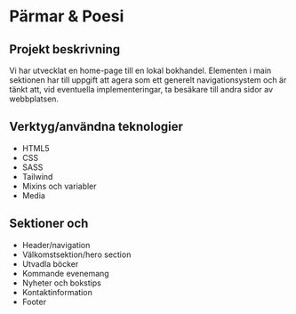 # Pärmar & Poesi

## Projekt beskrivning
Vi har utvecklat en home-page till en lokal bokhandel. Elementen i main sektionen har till uppgift att agera som ett generelt navigationsystem och är tänkt att, vid eventuella implementeringar, ta besäkare till andra sidor av webbplatsen. 

## Verktyg/användna teknologier
- HTML5
- CSS
- SASS
- Tailwind
- Mixins och variabler
- Media

## Sektioner och 
- Header/navigation
- Välkomstsektion/hero section
- Utvadla böcker
- Kommande evenemang
- Nyheter och bokstips
- Kontaktinformation
- Footer
